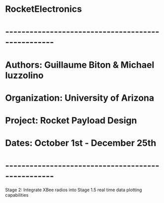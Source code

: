 # RocketElectronics
# --------------------------------------------------
# Authors:      Guillaume Biton & Michael Iuzzolino
# Organization: University of Arizona
# Project:      Rocket Payload Design
# Dates:        October 1st - December 25th
# --------------------------------------------------

Stage 2:
Integrate XBee radios into Stage 1.5 real time data plotting capabilities